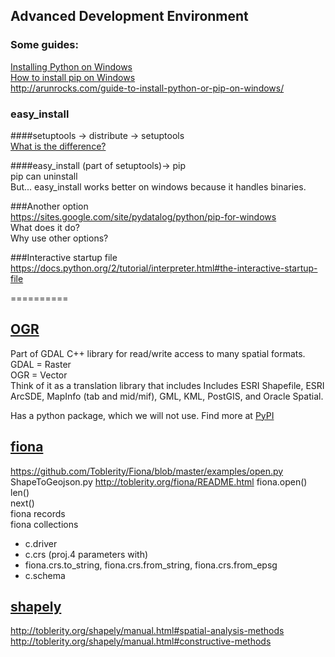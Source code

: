 ## Advanced Development Environment

### Some guides:
[Installing Python on Windows](http://docs.python-guide.org/en/latest/starting/install/win/)  
[How to install pip on Windows](http://stackoverflow.com/questions/4750806/how-to-install-pip-on-windows)  
http://arunrocks.com/guide-to-install-python-or-pip-on-windows/

### easy_install  
####setuptools -> distribute -> setuptools  
[What is the difference?](http://stackoverflow.com/questions/6344076/differences-between-distribute-distutils-setuptools-and-distutils2/6522905#6522905)  
  
####easy_install (part of setuptools)-> pip  
pip can uninstall  
But... easy_install works better on windows because it handles binaries.  
  
###Another option  
https://sites.google.com/site/pydatalog/python/pip-for-windows  
What does it do?  
Why use other options?  
  
###Interactive startup file  
https://docs.python.org/2/tutorial/interpreter.html#the-interactive-startup-file  
  
==========  
## [OGR](http://www.gdal.org/ogr/)  
Part of GDAL C++ library for read/write access to many spatial formats.  
GDAL = Raster  
OGR = Vector  
Think of it as a translation library that includes Includes ESRI Shapefile, ESRI ArcSDE, MapInfo (tab and mid/mif), GML, KML, PostGIS, and Oracle Spatial.  
  
Has a python package, which we will not use. Find more at [PyPI](https://pypi.python.org/pypi/GDAL/)  
  
## [fiona](http://toblerity.org/fiona/fiona.html)  

https://github.com/Toblerity/Fiona/blob/master/examples/open.py
ShapeToGeojson.py
http://toblerity.org/fiona/README.html
fiona.open()  
len()  
next()  
fiona records  
fiona collections  
  - c.driver  
  - c.crs (proj.4 parameters with)  
  - fiona.crs.to_string, fiona.crs.from_string, fiona.crs.from_epsg  
  - c.schema  

## [shapely](http://toblerity.org/shapely/shapely.html)  
http://toblerity.org/shapely/manual.html#spatial-analysis-methods  
http://toblerity.org/shapely/manual.html#constructive-methods  
